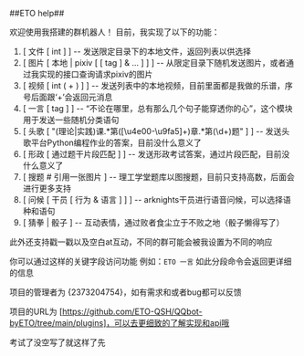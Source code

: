 
##ETO help##

欢迎使用我搭建的群机器人！
目前，我实现了以下的功能：

1. [ 文件 [ int ] ] -- 发送限定目录下的本地文件，返回列表以供选择
2. [ 图片 [ 本地 | pixiv [ [ tag ] & ... ] ] ] -- 从限定目录下随机发送图片，或者通过我实现的接口查询请求pixiv的图片
3. [ 视频 [ int ( + ) ] ] -- 发送列表中的本地视频，目前里面都是我做的乐谱，序号后面跟‘+’会返回元消息
4. [ 一言 [ tag ] ] -- “不论在哪里，总有那么几个句子能穿透你的心”，这个模块用于发送一些随机分类语句
5. [ 头歌 [ "(理论|实践)课.*第([\\u4e00-\\u9fa5]+)章.*第(\\d+)题" ] ] -- 发送头歌平台Python编程作业的答案，目前没什么意义了
6. [ 形政 [ 通过题干片段匹配 ] ] -- 发送形政考试答案，通过片段匹配，目前没什么意义了
7. [ 搜题  # 引用一张图片 ] -- 理工学堂题库以图搜题，目前只支持高数，后面会进行更多支持
8. [ 问候 [ 干员 [ 行为 & 语言 ] ] ] -- arknights干员进行语音问候，可以选择语种和语句
9. [ 猜拳 | 骰子 ] -- 互动表情，通过败者食尘立于不败之地（骰子懒得写了）

此外还支持戳一戳以及空白at互动，不同的群可能会被我设置为不同的响应

你可以通过这样的关键字段访问功能
例如：`ETO 一言`
如此分段命令会返回更详细的信息

项目的管理者为 {2373204754}，如有需求和或者bug都可以反馈

项目的URL为 [https://github.com/ETO-QSH/QQbot-byETO/tree/main/plugins]，可以去更细致的了解实现和api哦

考试了没空写了就这样了先
